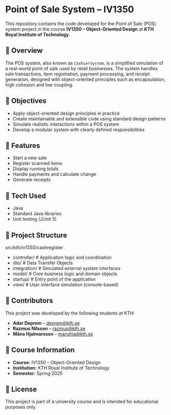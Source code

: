 
# Point of Sale System – IV1350

This repository contains the code developed for the Point of Sale (POS) system project in the course **IV1350 – Object-Oriented Design** at **KTH Royal Institute of Technology**.

## 📌 Overview

The POS system, also known as `CashierSystem`, is a simplified simulation of a real-world point of sale used by retail businesses. The system handles sale transactions, item registration, payment processing, and receipt generation, designed with object-oriented principles such as encapsulation, high cohesion and low coupling.

## 🎯 Objectives

- Apply object-oriented design principles in practice
- Create maintainable and extensible code using standard design patterns
- Simulate realistic interactions within a POS system
- Develop a modular system with clearly defined responsibilities

## 🧱 Features

- Start a new sale
- Register scanned items
- Display running totals
- Handle payments and calculate change
- Generate receipts

## 🧩 Tech Used

- Java
- Standard Java libraries
- Unit testing (JUnit 5)

## 📁 Project Structure

src/kth/iv1350/cashregister
- controller/       # Application logic and coordination
- dto/              # Data Transfer Objects
- integration/      # Simulated external system interfaces
- model/            # Core business logic and domain objects
- startup/          # Entry point of the application
- view/             # User interface simulation (console-based)

## 👥 Contributors

This project was developed by the following students at KTH:

- **Adar Deprem** – [deprem@kth.se](mailto:deprem@kth.se)  
- **Razmus Nilsson** – [razmus@kth.se](mailto:razmus@kth.se)  
- **Måns Hjalmarsson** – [manshja@kth.se](mailto:manshja@kth.se)  

## 🏫 Course Information

- **Course:** IV1350 – Object-Oriented Design  
- **Institution:** KTH Royal Institute of Technology  
- **Semester:** Spring 2025  

## 📜 License

This project is part of a university course and is intended for educational purposes only.
